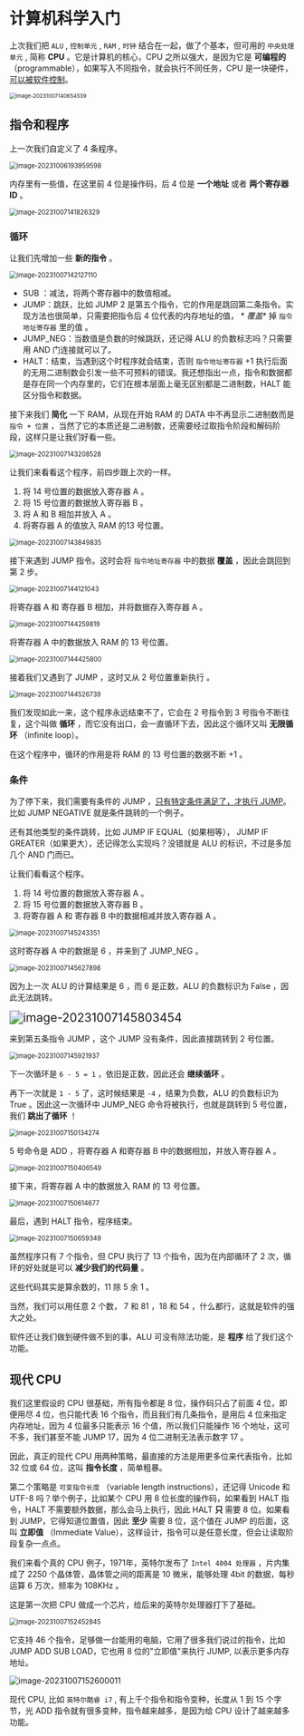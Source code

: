 # 计算机科学入门

上次我们把 `ALU` ,  `控制单元` ,  `RAM` ,  `时钟`  结合在一起，做了个基本，但可用的 `中央处理单元` , 简称 **CPU**
。它是计算机的核心，CPU 之所以强大，是因为它是 **可编程的** （programmable），如果写入不同指令，就会执行不同任务，CPU
是一块硬件，<u>可以被软件控制</u>。

<img src="http://niu.ochiamalu.xyz/image-20231007140654539.png" alt="image-20231007140654539" style="zoom: 67%;" />

## 指令和程序

上一次我们自定义了 4 条程序。

<img src="http://niu.ochiamalu.xyz/image-20231006193959598.png" alt="image-20231006193959598" style="zoom:80%;margin:0 auto" />

内存里有一些值，在这里前 4 位是操作码，后 4 位是 **一个地址** 或者 **两个寄存器 ID** 。

<img src="http://niu.ochiamalu.xyz/image-20231007141826329.png" alt="image-20231007141826329" style="zoom: 80%;" />

### 循环

让我们先增加一些 **新的指令** 。

<img src="http://niu.ochiamalu.xyz/image-20231007142127110.png" alt="image-20231007142127110" style="zoom:80%;margin:0 auto" />

- SUB ：减法，将两个寄存器中的数值相减。
- JUMP：跳跃，比如 JUMP 2 是第五个指令，它的作用是跳回第二条指令。实现方法也很简单，只需要把指令后 4 位代表的内存地址的值， *
  *覆盖** 掉 `指令地址寄存器` 里的值 。
- JUMP_NEG：当数值是负数的时候跳跃，还记得 ALU 的负数标志吗？只需要用 AND 门连接就可以了。
- HALT：结束，当遇到这个时程序就会结束，否则 `指令地址寄存器` +1
  执行后面的无用二进制数会引发一些不可预料的错误。我还想指出一点，指令和数据都是存在同一个内存里的，它们在根本层面上毫无区别都是二进制数，HALT
  能区分指令和数据。

接下来我们 **简化** 一下 RAM，从现在开始 RAM 的 DATA 中不再显示二进制数而是 `指令 + 位置`
，当然了它的本质还是二进制数，还需要经过取指令阶段和解码阶段，这样只是让我们好看一些。

<img src="http://niu.ochiamalu.xyz/image-20231007143208528.png" alt="image-20231007143208528" style="zoom:80%;margin:0 auto" />

让我们来看看这个程序，前四步跟上次的一样。

1. 将 14 号位置的数据放入寄存器 A 。
2. 将 15 号位置的数据放入寄存器 B 。
3. 将 A 和 B 相加并放入 A 。
4. 将寄存器 A 的值放入 RAM 的13 号位置。

<img src="http://niu.ochiamalu.xyz/image-20231007143849835.png" alt="image-20231007143849835" style="zoom: 80%;margin:0 auto" />

接下来遇到 JUMP 指令。这时会将 `指令地址寄存器` 中的数据 **覆盖** ，因此会跳回到第 2 步。

<img src="http://niu.ochiamalu.xyz/image-20231007144121043.png" alt="image-20231007144121043" style="zoom: 80%;margin:0 auto" />

将寄存器 A 和 寄存器 B 相加，并将数据存入寄存器 A 。

<img src="http://niu.ochiamalu.xyz/image-20231007144259819.png" alt="image-20231007144259819" style="zoom:80%;margin:0 auto" />

将寄存器 A 中的数据放入 RAM 的 13 号位置。

<img src="http://niu.ochiamalu.xyz/image-20231007144425800.png" alt="image-20231007144425800" style="zoom:80%;margin:0 auto" />

接着我们又遇到了 JUMP ，这时又从 2 号位置重新执行 。

<img src="http://niu.ochiamalu.xyz/image-20231007144526739.png" alt="image-20231007144526739" style="zoom:80%;margin:0 auto" />

我们发现如此一来，这个程序永远结束不了，它会在 2 号指令到 3 号指令不断往复，这个叫做 **循环** ，而它没有出口，会一直循环下去，因此这个循环又叫
**无限循环** （infinite loop）。

在这个程序中，循环的作用是将 RAM 的 13 号位置的数据不断 +1 。

### 条件

为了停下来，我们需要有条件的 JUMP ，<u>只有特定条件满足了，才执行 JUMP</u>。比如 JUMP NEGATIVE 就是条件跳转的一个例子。

还有其他类型的条件跳转，比如 JUMP IF EQUAL（如果相等）， JUMP IF GREATER（如果更大），还记得怎么实现吗？没错就是 ALU 的标识，不过是多加几个
AND 门而已。

让我们看看这个程序。

1. 将 14 号位置的数据放入寄存器 A 。
2. 将 15 号位置的数据放入寄存器 B 。
3. 将寄存器 A 和 寄存器 B 中的数据相减并放入寄存器 A 。

<img src="http://niu.ochiamalu.xyz/image-20231007145243351.png" alt="image-20231007145243351" style="zoom:80%;margin:0 auto" />

这时寄存器 A 中的数据是 6 ，并来到了 JUMP_NEG 。

<img src="http://niu.ochiamalu.xyz/image-20231007145627898.png" alt="image-20231007145627898" style="zoom:80%;margin:0 auto" />

因为上一次 ALU 的计算结果是 6 ，而 6 是正数，ALU 的负数标识为 False ，因此无法跳转。

<img src="http://niu.ochiamalu.xyz/image-20231007145803454.png" alt="image-20231007145803454" style="zoom:150%;margin:0 auto" />

来到第五条指令 JUMP ，这个 JUMP 没有条件，因此直接跳转到 2 号位置。

<img src="http://niu.ochiamalu.xyz/image-20231007145921937.png" alt="image-20231007145921937" style="zoom:80%;margin:0 auto" />

下一次循环是 `6 - 5 = 1` ，依旧是正数，因此还会 **继续循环** 。

再下一次就是 `1 - 5` 了，这时候结果是 `-4` ，结果为负数，ALU 的负数标识为 True 。因此这一次循环中 JUMP_NEG 命令将被执行，也就是跳转到
5 号位置，我们 **跳出了循环** ！

<img src="http://niu.ochiamalu.xyz/image-20231007150134274.png" alt="image-20231007150134274" style="zoom:80%;margin:0 auto" />

5 号命令是 ADD ，将寄存器 A 和寄存器 B 中的数据相加，并放入寄存器 A 。

<img src="http://niu.ochiamalu.xyz/image-20231007150406549.png" alt="image-20231007150406549" style="zoom:80%;margin:0 auto" />

接下来，将寄存器 A 中的数据放入 RAM 的 13 号位置。

<img src="http://niu.ochiamalu.xyz/image-20231007150614677.png" alt="image-20231007150614677" style="zoom:80%;margin:0 auto" />

最后，遇到 HALT 指令，程序结束。

<img src="http://niu.ochiamalu.xyz/image-20231007150659349.png" alt="image-20231007150659349" style="zoom:80%;margin:0 auto" />

虽然程序只有 7 个指令，但 CPU 执行了 13 个指令，因为在内部循环了 2 次，循环的好处就是可以 **减少我们的代码量** 。

这些代码其实是算余数的，11 除 5 余 1 。

当然，我们可以用任意 2 个数， 7 和 81 ，18 和 54 ，什么都行，这就是软件的强大之处。

软件还让我们做到硬件做不到的事，ALU 可没有除法功能，是 **程序** 给了我们这个功能。

## 现代 CPU

我们这里假设的 CPU 很基础，所有指令都是 8 位，操作码只占了前面 4 位，即便用尽 4 位，也只能代表 16 个指令，而且我们有几条指令，是用后
4 位来指定内存地址，因为 4 位最多只能表示 16 个值，所以我们只能操作 16 个地址，这可不多，我们甚至不能 JUMP 17，因为 4
位二进制无法表示数字 17 。

因此，真正的现代 CPU 用两种策略，最直接的方法是用更多位来代表指令，比如 32 位或 64 位，这叫 **指令长度** ，简单粗暴。

第二个策略是 `可变指令长度` （variable length instructions），还记得 Unicode 和 UTF-8 吗？举个例子，比如某个 CPU 用 8
位长度的操作码，如果看到 HALT 指令，HALT 不需要额外数据，那么会马上执行，因此 HALT **只** 需要 8 位。如果看到 JUMP，它得知道位置值，因此
**至少** 需要 8 位，这个值在 JUMP 的后面，这叫 **立即值** （Immediate Value），这样设计，指令可以是任意长度，但会让读取阶段复杂一点点。

我们来看个真的 CPU 例子，1971年，英特尔发布了 `Intel 4004 处理器` ，片内集成了 2250 个晶体管，晶体管之间的距离是 10 微米，能够处理
4bit 的数据，每秒运算 6 万次，频率为 108KHz 。

这是第一次把 CPU 做成一个芯片，给后来的英特尔处理器打下了基础。

<img src="http://niu.ochiamalu.xyz/image-20231007152452845.png" alt="image-20231007152452845" style="zoom:80%;margin:0 auto" />

它支持 46 个指令，足够做一台能用的电脑，它用了很多我们说过的指令，比如 JUMP ADD SUB LOAD，它也用 8 位的"立即值"来执行 JUMP,
以表示更多内存地址。

<img src="http://niu.ochiamalu.xyz/image-20231007152600011.png" alt="image-20231007152600011" style="zoom:100%;margin:0 auto" />

现代 CPU, 比如 `英特尔酷睿 i7` , 有上千个指令和指令变种，长度从 1 到 15 个字节，光 ADD 指令就有很多变种，指令越来越多，是因为给
CPU 设计了越来越多功能。
